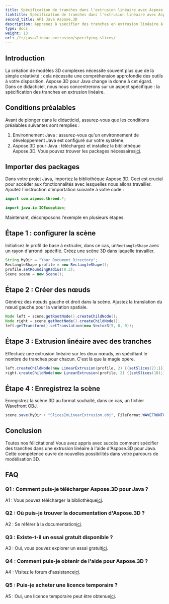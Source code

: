 ```yaml
---
title: Spécification de tranches dans l'extrusion linéaire avec Aspose.3D pour Java
linktitle: Spécification de tranches dans l'extrusion linéaire avec Aspose.3D pour Java
second_title: API Java Aspose.3D
description: Apprenez à spécifier des tranches en extrusion linéaire à l'aide d'Aspose.3D pour Java. Améliorez vos compétences en modélisation 3D avec ce guide étape par étape.
type: docs
weight: 13
url: /fr/java/linear-extrusion/specifying-slices/
---
```

## Introduction

La création de modèles 3D complexes nécessite souvent plus que de la simple créativité ; cela nécessite une compréhension approfondie des outils à votre disposition. Aspose.3D pour Java change la donne à cet égard. Dans ce didacticiel, nous nous concentrerons sur un aspect spécifique : la spécification des tranches en extrusion linéaire.

## Conditions préalables

Avant de plonger dans le didacticiel, assurez-vous que les conditions préalables suivantes sont remplies :

1. Environnement Java : assurez-vous qu'un environnement de développement Java est configuré sur votre système.
2.  Aspose.3D pour Java : téléchargez et installez la bibliothèque Aspose.3D. Vous pouvez trouver les packages nécessaires[ici](https://releases.aspose.com/3d/java/).

## Importer des packages

Dans votre projet Java, importez la bibliothèque Aspose.3D. Ceci est crucial pour accéder aux fonctionnalités avec lesquelles nous allons travailler. Ajoutez l'instruction d'importation suivante à votre code :

```java
import com.aspose.threed.*;

import java.io.IOException;
```

Maintenant, décomposons l'exemple en plusieurs étapes.

## Étape 1 : configurer la scène

Initialisez le profil de base à extruder, dans ce cas, un`RectangleShape` avec un rayon d'arrondi spécifié. Créez une scène 3D dans laquelle travailler.

```java
String MyDir = "Your Document Directory";
RectangleShape profile = new RectangleShape();
profile.setRoundingRadius(0.3);
Scene scene = new Scene();
```

## Étape 2 : Créer des nœuds

Générez des nœuds gauche et droit dans la scène. Ajustez la translation du nœud gauche pour la variation spatiale.

```java
Node left = scene.getRootNode().createChildNode();
Node right = scene.getRootNode().createChildNode();
left.getTransform().setTranslation(new Vector3(5, 0, 0));
```

## Étape 3 : Extrusion linéaire avec des tranches

Effectuez une extrusion linéaire sur les deux nœuds, en spécifiant le nombre de tranches pour chacun. C'est là que la magie opère.

```java
left.createChildNode(new LinearExtrusion(profile, 2) {{setSlices(2);}});
right.createChildNode(new LinearExtrusion(profile, 2) {{setSlices(10);}});
```

## Étape 4 : Enregistrez la scène

Enregistrez la scène 3D au format souhaité, dans ce cas, un fichier Wavefront OBJ.

```java
scene.save(MyDir + "SlicesInLinearExtrusion.obj", FileFormat.WAVEFRONTOBJ);
```

## Conclusion

Toutes nos félicitations! Vous avez appris avec succès comment spécifier des tranches dans une extrusion linéaire à l'aide d'Aspose.3D pour Java. Cette compétence ouvre de nouvelles possibilités dans votre parcours de modélisation 3D.

## FAQ

### Q1 : Comment puis-je télécharger Aspose.3D pour Java ?

 A1 : Vous pouvez télécharger la bibliothèque[ici](https://releases.aspose.com/3d/java/).

### Q2 : Où puis-je trouver la documentation d'Aspose.3D ?

 A2 : Se référer à la documentation[ici](https://reference.aspose.com/3d/java/).

### Q3 : Existe-t-il un essai gratuit disponible ?

 A3 : Oui, vous pouvez explorer un essai gratuit[ici](https://releases.aspose.com/).

### Q4 : Comment puis-je obtenir de l'aide pour Aspose.3D ?

 A4 : Visitez le forum d'assistance[ici](https://forum.aspose.com/c/3d/18).

### Q5 : Puis-je acheter une licence temporaire ?

 A5 : Oui, une licence temporaire peut être obtenue[ici](https://purchase.aspose.com/temporary-license/).